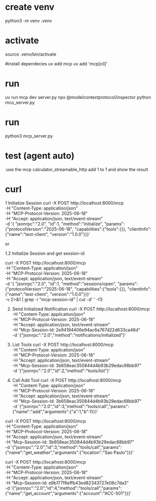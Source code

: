 # create venv
python3 -m venv .venv

# activate
source .venv/bin/activate

#install dependecies
uv add mcp
uv add 'mcp[cli]'

# run
uv run mcp dev server.py
npx @modelcontextprotocol/inspector python mco_server.py

# run
python3 mcp_server.py

# test (agent auto)

:use the mcp calculator_streamable_http add 1 to 1 and show the result

# curl
1 Initialize Session
curl -X POST http://localhost:8000/mcp \
  -H "Content-Type: application/json" \
  -H "MCP-Protocol-Version: 2025-06-18" \
  -H "Accept: application/json, text/event-stream" \
  -d '{
	"jsonrpc":"2.0",
	"id":1,
	"method":"initialize",
	"params":{"protocolVersion":"2025-06-18",
	"capabilities":{"tools":{}},
	"clientInfo":{"name":"test-client",
	"version":"1.0.0"}}}'

or 

1.2 Initialize Session and get session-id

curl -X POST http://localhost:8000/mcp \
  -H "Content-Type: application/json" \
  -H "MCP-Protocol-Version: 2025-06-18" \
  -H "Accept: application/json, text/event-stream" \
  -d '{
	"jsonrpc":"2.0",
	"id":1,
	"method":"sessions/open",
	"params":{"protocolVersion":"2025-06-18",
	"capabilities":{"tools":{}},
	"clientInfo":{"name":"test-client",
	"version":"1.0.0"}}}' \
  -v 2>&1 | grep -i "mcp-session-id" | cut -d' ' -f3

2. Send Initialized Notification
curl -X POST http://localhost:8000/mcp \
  -H "Content-Type: application/json" \
  -H "MCP-Protocol-Version: 2025-06-18" \
  -H "Accept: application/json, text/event-stream" \
  -H "Mcp-Session-Id: 2e94194406e94ac6a767d22d633ca46d" \
  -d '{"jsonrpc":"2.0","method":"notifications/initialized"}'

3. List Tools
curl -X POST http://localhost:8000/mcp \
  -H "Content-Type: application/json" \
  -H "MCP-Protocol-Version: 2025-06-18" \
  -H "Accept: application/json, text/event-stream" \
  -H "Mcp-Session-Id: 3b658eac350844d4b93b29edac68bb97" \
  -d '{"jsonrpc":"2.0","id":2,"method":"tools/list"}'

4. Call Add Tool
curl -X POST http://localhost:8000/mcp \
  -H "Content-Type: application/json" \
  -H "MCP-Protocol-Version: 2025-06-18" \
  -H "Accept: application/json, text/event-stream" \
  -H "Mcp-Session-Id: 3b658eac350844d4b93b29edac68bb97" \
  -d '{"jsonrpc":"2.0","id":3,"method":"tools/call","params":{"name":"add","arguments":{"a":1,"b":1}}}'

  curl -X POST http://localhost:8000/mcp \
  -H "Content-Type: application/json" \
  -H "MCP-Protocol-Version: 2025-06-18" \
  -H "Accept: application/json, text/event-stream" \
  -H "Mcp-Session-Id: 3b658eac350844d4b93b29edac68bb97" \
  -d '{"jsonrpc":"2.0","id":3,"method":"tools/call","params":{"name":"get_weather","arguments":{"location":"Sao Paulo"}}}'

  curl -X POST http://localhost:8000/mcp \
  -H "Content-Type: application/json" \
  -H "MCP-Protocol-Version: 2025-06-18" \
  -H "Accept: application/json, text/event-stream" \
  -H "Mcp-Session-Id:  e9b177f6effb43ed82343727e06c7da3" \
  -d '{"jsonrpc":"2.0","id":4,"method":"tools/call","params":{"name":"get_account","arguments":{"account":"ACC-501"}}}'